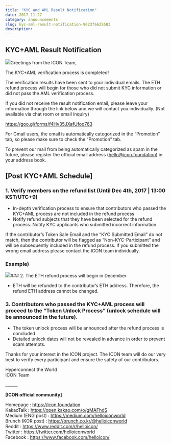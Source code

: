 ```yaml
---
title: "KYC and AML Result Notification"
date: 2017-11-27
category: announcements
slug: kyc-aml-result-notification-9623f6625583
description:
---
```


## **KYC+AML Result Notification**

![](https://cdn-images-1.medium.com/max/800/0*4M4D_MQ5HBvmnHYf.)Greetings from the ICON Team,

The KYC+AML verification process is completed!

The verification results have been sent to your individual emails. The ETH refund process will begin for those who did not submit KYC information or did not pass the AML verification process.

If you did not receive the result notification email, please leave your information through the link below and we will contact you individually. (Not available via chat room or email inquiry)

<https://goo.gl/forms/f4Hv35JXafUfoo763>

For Gmail users, the email is automatically categorized in the “Promotion” tab, so please make sure to check the “Promotion” tab.

To prevent our mail from being automatically categorized as spam in the future, please register the official email address (hello@icon.foundation) in your address book.

## **[Post KYC+AML Schedule]**

### 1. Verify members on the refund list (Until Dec 4th, 2017 | 13:00 KST/UTC+9)

* In-depth verification process to ensure that contributors who passed the KYC+AML process are not included in the refund process
* Notify refund subjects that they have been selected for the refund process. Notify KYC applicants who submitted incorrect information.

If the contributor’s Token Sale Email and the “KYC Submitted Email” do not match, then the contributor will be flagged as “Non-KYC-Participant” and will be subsequently included in the refund process. If you submitted the wrong email address please contact the ICON team individually.

### Example)

![](https://cdn-images-1.medium.com/max/800/1*xQ-DPvr2DMzYxm_8etb0AQ.png)### 2. The ETH refund process will begin in December

* ETH will be refunded to the contributor’s ETH address. Therefore, the refund ETH address cannot be changed.

### 3. Contributors who passed the KYC+AML process will proceed to the “Token Unlock Process” (unlock schedule will be announced in the future).

* The token unlock process will be announced after the refund process is concluded
* Detailed unlock dates will not be revealed in advance in order to prevent scam attempts.

Thanks for your interest in the ICON project. The ICON team will do our very best to verify every participant and ensure the safety of our contributors.

Hyperconnect the World  
ICON Team

\_\_\_\_\_\_

**[ICON official community]**

Homepage : <https://icon.foundation>  
KakaoTalk : <https://open.kakao.com/o/gMAFhdS>  
Medium (ENG post) : <https://medium.com/helloiconworld>  
Brunch (KOR post) : <https://brunch.co.kr/@helloiconworld>  
Reddit : <https://www.reddit.com/r/helloicon/>  
Twitter : <https://twitter.com/helloiconworld>  
Facebook : <https://www.facebook.com/helloicon/>

